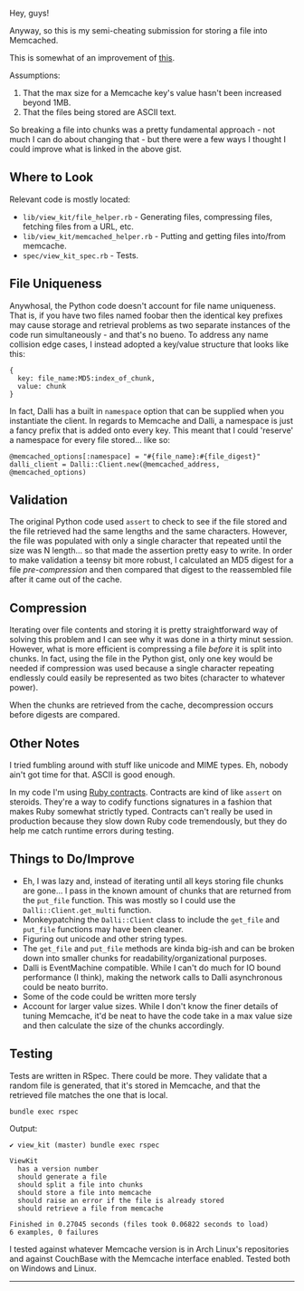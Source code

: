 Hey, guys!

Anyway, so this is my semi-cheating submission for storing a file into Memcached.

This is somewhat of an improvement of [this](https://gist.github.com/giampaolo/7e8a1bba6a10940077481110684e637d).

Assumptions:

1. That the max size for a Memcache key's value hasn't been increased beyond 1MB.
2. That the files being stored are ASCII text.

So breaking a file into chunks was a pretty fundamental approach - not much I can do about changing that - but there were a few ways I thought I could improve what is linked in the above gist.

## Where to Look

Relevant code is mostly located:

* `lib/view_kit/file_helper.rb` - Generating files, compressing files, fetching files from a URL, etc.
* `lib/view_kit/memcached_helper.rb` - Putting and getting files into/from memcache.
* `spec/view_kit_spec.rb` - Tests.

## File Uniqueness

Anywhosal, the Python code doesn't account for file name uniqueness. That is, if you have two files named foobar then the identical key prefixes may cause storage and retrieval problems as two separate instances of the code run simultaneously - and that's no bueno. To address any name collision edge cases, I instead adopted a key/value structure that looks like this:

```
{
  key: file_name:MD5:index_of_chunk,
  value: chunk
}
```

In fact, Dalli has a built in `namespace` option that can be supplied when you instantiate the client. In regards to Memcache and Dalli, a namespace is just a fancy prefix that is added onto every key. This meant that I could 'reserve' a namespace for every file stored... like so:

```
@memcached_options[:namespace] = "#{file_name}:#{file_digest}"
dalli_client = Dalli::Client.new(@memcached_address, @memcached_options)
```

## Validation

The original Python code used `assert` to check to see if the file stored and the file retrieved had the same lengths and the same characters. However, the file was populated with only a single character that repeated until the size was N length... so that made the assertion pretty easy to write. In order to make validation a teensy bit more robust, I calculated an MD5 digest for a file *pre-compression* and then compared that digest to the reassembled file after it came out of the cache.

## Compression

Iterating over file contents and storing it is pretty straightforward way of solving this problem and I can see why it was done in a thirty minut session. However, what is more efficient is compressing a file *before* it is split into chunks. In fact, using the file in the Python gist, only one key would be needed if compression was used because a single character repeating endlessly could easily be represented as two bites (character to whatever power).

When the chunks are retrieved from the cache, decompression occurs before digests are compared.

## Other Notes

I tried fumbling around with stuff like unicode and MIME types. Eh, nobody ain't got time for that. ASCII is good enough.

In my code I'm using [Ruby contracts](https://github.com/egonSchiele/contracts.ruby). Contracts are kind of like `assert` on steroids. They're a way to codify functions signatures in a fashion that makes Ruby somewhat strictly typed. Contracts can't really be used in production because they slow down Ruby code tremendously, but they do help me catch runtime errors during testing.

## Things to Do/Improve

* Eh, I was lazy and, instead of iterating until all keys storing file chunks are gone... I pass in the known amount of chunks that are returned from the `put_file` function. This was mostly so I could use the `Dalli::Client.get_multi` function.
* Monkeypatching the `Dalli::Client` class to include the `get_file` and `put_file` functions may have been cleaner.
* Figuring out unicode and other string types.
* The `get_file` and `put_file` methods are kinda big-ish and can be broken down into smaller chunks for readability/organizational purposes.
* Dalli is EventMachine compatible. While I can't do much for IO bound performance (I think), making the network calls to Dalli asynchronous could be neato burrito.
* Some of the code could be written more tersly
* Account for larger value sizes. While I don't know the finer details of tuning Memcache, it'd be neat to have the code take in a max value size and then calculate the size of the chunks accordingly.

## Testing

Tests are written in RSpec. There could be more. They validate that a random file is generated, that it's stored in Memcache, and that the retrieved file matches the one that is local.

`bundle exec rspec`

Output:

```
✔︎ view_kit (master) bundle exec rspec

ViewKit
  has a version number
  should generate a file
  should split a file into chunks
  should store a file into memcache
  should raise an error if the file is already stored
  should retrieve a file from memcache

Finished in 0.27045 seconds (files took 0.06822 seconds to load)
6 examples, 0 failures
```

I tested against whatever Memcache version is in Arch Linux's repositories and against CouchBase with the Memcache interface enabled. Tested both on Windows and Linux.

---
